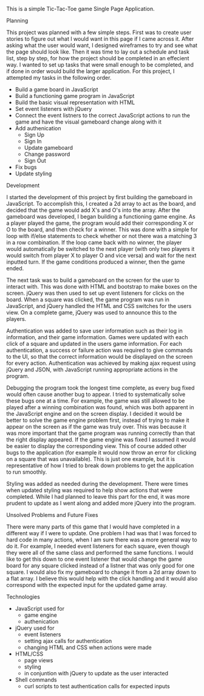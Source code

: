This is a simple Tic-Tac-Toe game Single Page Application.

Planning

This project was planned with a few simple steps.  First was to create user stories to figure out what I would want in this page if I came across it.  After asking what the user would want, I designed wireframes to try and see what the page should look like.  Then it was time to lay out a schedule and task list, step by step, for how the project should be completed in an effecient way. I wanted to set up tasks that were small enough to be completed, and if done in order would build the larger application.  For this project, I attempted my tasks in the following order.

  - Build a game board in JavaScript
  - Build a functioning game program in JavaScript
  - Build the basic visual representation with HTML
  - Set event listeners with jQuery
  - Connect the event listners to the correct JavaScript actions to run the game and have the visual gameboard change along with it
  - Add authenication
    - Sign Up
    - Sign In
    - Update gameboard
    - Change password
    - Sign Out
  - Fix bugs
  - Update styling

Development

I started the development of this project by first building the gameboard in JavaScript.  To accomplish this, I created a 2d array to act as the board, and decided that the game would add X's and O's into the array.  After the gameboard was developed, I began building a functioning game engine.  As a player played the game, the program would add their corresponding X or O to the board, and then check for a winner.  This was done with a simple for loop with if/else statements to check whether or not there was a matching 3 in a row combination.  If the loop came back with no winner, the player would automatically be switched to the next player (with only two players it would switch from player X to player O and vice versa) and wait for the next inputted turn.  If the game conditions produced a winner, then the game ended.

The next task was to build a gameboard on the screen for the user to interact with.  This was done with HTML and bootstrap to make boxes on the screen.  jQuery was then used to set up event listeners for clicks on the board.  When a square was clicked, the game program was run in JavaScript, and jQuery handled the HTML and CSS switches for the users view.  On a complete game, jQuery was used to announce this to the players.

Authentication was added to save user information such as their log in information, and their game information.  Games were updated with each click of a square and updated in the users game information.  For each authentication, a success or failure action was required to give commands to the UI, so that the correct information would be displayed on the screen for every action.  Authentication was achieved by making ajax request using jQuery and JSON, with JavaScript running appropriate actions in the program.

Debugging the program took the longest time complete, as every bug fixed would often cause another bug to appear.  I tried to systematically solve these bugs one at a time.  For example, the game was still allowed to be played after a winning combination was found, which was both apparent in the JavaScript engine and on the screen display.  I decided it would be better to solve the game engine problem first, instead of trying to make it appear on the screen as if the game was truly over.  This was because it was more important that the game program was running correctly than that the right display appeared.  If the game engine was fixed I assumed it would be easier to display the corresponding view.  This of course added other bugs to the application (for example it would now throw an error for clicking on a square that was unavailable).  This is just one example, but it is representative of how I tried to break down problems to get the application to run smoothly.

Styling was added as needed during the development.  There were times when updated styling was required to help show actions that were completed.  While I had planned to leave this part for the end, it was more prudent to update as I went along and added more jQuery into the program.

Unsolved Problems and Future Fixes

There were many parts of this game that I would have completed in a different way if I were to update.  One problem I had was that I was forced to hard code in many actions, when I am sure there was a more general way to do it.  For example, I needed event listeners for each square, even though they were all of the same class and performed the same functions.  I would like to get this down to one event listener that would change the game board for any square clicked instead of a listner that was only good for one square.  I would also fix my gameboard to change it from a 2d array down to a flat array.  I believe this would help with the click handling and it would also correspond with the expected input for the updated game array.

Technologies

- JavaScript used for
  - game engine
  - authenication
- jQuery used for
  - event listeners
  - setting ajax calls for authentication
  - changing HTML and CSS when actions were made
- HTML/CSS
  - page views
  - styling
  - in conjuntion with jQuery to update as the user interacted
- Shell commands
  - curl scripts to test authentication calls for expected inputs
